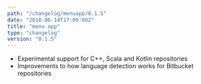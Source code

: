 ```yaml
---
path: "/changelog/menuapp/0.1.5"
date: "2018-06-14T17:00:00Z"
title: "menu app"
type: "changelog"
version: "0.1.5"
---
```


* Experimental support for C++, Scala and Kotlin repositories
* Improvements to how language detection works for Bitbucket repositories
